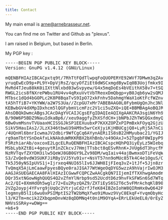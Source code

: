 ```yaml
---
title: Contact
---
```


My main email is arne@arnebrasseur.net.

You can find me on Twitter and Github as "plexus".

I am raised in Belgium, but based in Berlin.

My PGP key :

<pre>
-----BEGIN PGP PUBLIC KEY BLOCK-----
Version: GnuPG v1.4.12 (GNU/Linux)

mQENBFHIAzIBCACpxtq9t/7RhTtFQdTlwpqFoQUOPERYE92WVf7DMwm3qZAvqIC4
yruqEwEcD9p+PL9Y+DpVjRsZ/qcyOfZiEt0dWSCxmgdBywIq0B3Uojfmkx9IOk9J
MvRd4TJeu88kK0iIXttNlxbd03wSvpyew/G4x5mqDoEs4bVEithX58v7+tSQe7Iv
RWGL2ics8fNXrePWbu1RU4vv4qRxuVvtVbTReoxDmQbgp+yB0Jqb6yw2sQMJgXVm
MTbsc1dQd4bGOPLc2K8P8BqaTvS9IpO72xkFnhv5DahmgYWaX1oKtFcfWZnvPZ8u
tA5hTfiB7+YKYWW/a2W7S3Ua//ZcpGU7xMr7ABEBAAG0L0FybmUgQnJhc3NldXIg
KEBwbGV4dXMpIDxhcm5lQGFybmVicmFzc2V1ci5uZXQ+iQE+BBMBAgAoBQJRyAMy
AhsDBQkDwmcABgsJCAcDAgYVCAIJCgsEFgIDAQIeAQIXgAAKCRA3sgiN6Yh9NRQ0
B/90W6P5BDZ9NauIdkaBp6//xeu9aggfyZhXSfdCH+jbNPbJZhTWSQGxdmyQ4cgl
6Bw0vmMsnvTVUaaxHCISSGJkSP1EEXuubxP7KXXZOPZxPIPmBxkFOyq2GjzUEGUk
SikV5HauIAs2/JLzX346tbwU39AM9x5wrCeXjyiKjHBUCgjQ8+LyRj5A7nCi1hwR
/4UQnHl6bnrIcwmaJV2dbir9WfCgCq6AYynAERiIS8sB22HMyubac21/YGIJGvxn
rg9amTbtYSnDeAfxLkNAkduWRKKRBX2bXhBnb/o49OAxJ+52TpgbF0WIpyP9KL72
F5RzhiarAb/oxcoxE2LgcELRuQENBFHIAzIBCACspcHQhPQ3iyEyLz5WIebqCd/v
MSbLybXZtBi+4geuytR1nZCkcvJ7HmjTTsbct8qESvRhnK+JVUg6dT3hycfMw5IR
NzRVTqvfZXYDH3ilw5QeWJ8GB0GY9LZv98DM/wqIaiv44ajBwmxoDTiFeVqWsCCo
S3/ZvQe0vdW3SUKFJiRBy1VJ5Yu91vr+NsVT57nn9oMUc85Tk4C4e1OguS/CiI8V
Tk5J50yNSIpUVS1j+Ijrxeq4NUI65lIv6JJWH8IjFIeq3vZ+1tJf+5Jjn8zr6ETn
TvQmqX5AjLmCaawFpyesBQye0raJIGA77WtWgeOqDYG5wzzA9hVajrIwOJM3ABEB
AAGJASUEGAECAA8FAlHIAzICGwwFCQPCZwAACgkQN7IIjemIfTXXhwgAmodmw9Ku
DQr35xtNGowNghQUQS4Q2vZfmYlNrbp9sd52UcdtD6z9hvFkSFWSn6Sd7WTqUwSX
Ac2/QI+8XmHdOh5wglz72+Eu2RyzQAZ9/ZXTiEyS6S2T6c5vFMrAchqKlB90IZr8
2VZg2oypj4YFvrg9jUqQc2VtrjuCd2rfJfeK84IBZeIohW8QIRmHx0wQ642PiFcM
legmnyB5lIi6wu0xPSIMptIS2TW2bMqXfwo9iMuwz9VyC0EkqF+YvqmObyHcZRJz
l3/K2Tm+mcik2ZXbqpmDnvWz8qDDMNq4t0niM9OYqA+ERrLEkUeEL0/0rEyZUJYv
NHVsSSRAy+wDWg==
=k6+9
-----END PGP PUBLIC KEY BLOCK-----
</pre>

